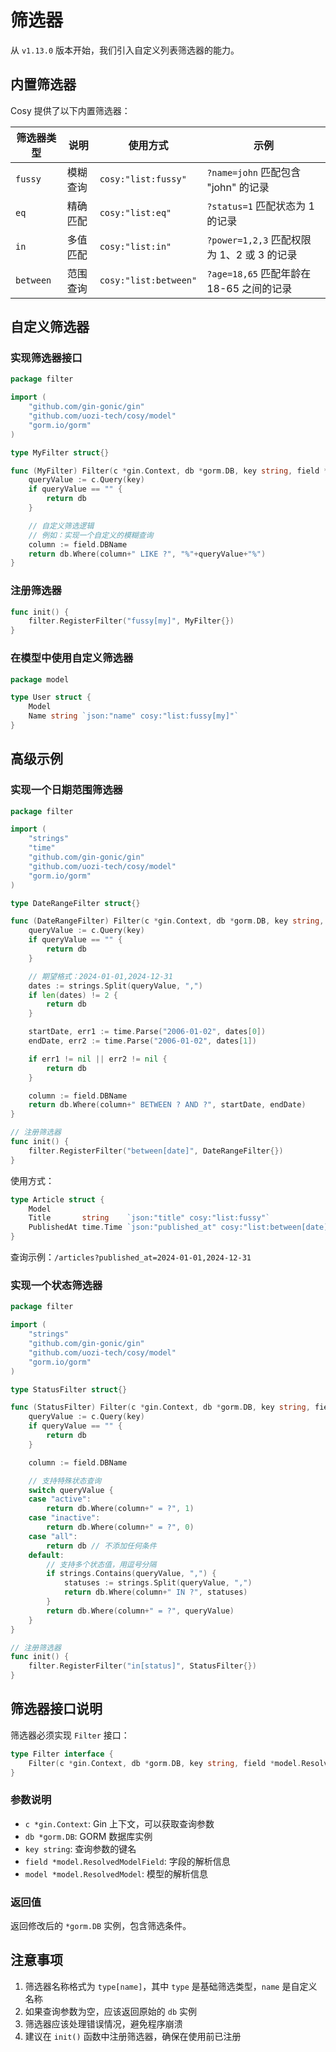 # 筛选器

从 `v1.13.0` 版本开始，我们引入自定义列表筛选器的能力。

## 内置筛选器

Cosy 提供了以下内置筛选器：

| 筛选器类型 | 说明 | 使用方式 | 示例 |
|-----------|------|---------|------|
| `fussy` | 模糊查询 | `cosy:"list:fussy"` | `?name=john` 匹配包含 "john" 的记录 |
| `eq` | 精确匹配 | `cosy:"list:eq"` | `?status=1` 匹配状态为 1 的记录 |
| `in` | 多值匹配 | `cosy:"list:in"` | `?power=1,2,3` 匹配权限为 1、2 或 3 的记录 |
| `between` | 范围查询 | `cosy:"list:between"` | `?age=18,65` 匹配年龄在 18-65 之间的记录 |

## 自定义筛选器

### 实现筛选器接口

```go
package filter

import (
    "github.com/gin-gonic/gin"
    "github.com/uozi-tech/cosy/model"
    "gorm.io/gorm"
)

type MyFilter struct{}

func (MyFilter) Filter(c *gin.Context, db *gorm.DB, key string, field *model.ResolvedModelField, model *model.ResolvedModel) *gorm.DB {
    queryValue := c.Query(key)
    if queryValue == "" {
        return db
    }

    // 自定义筛选逻辑
    // 例如：实现一个自定义的模糊查询
    column := field.DBName
    return db.Where(column+" LIKE ?", "%"+queryValue+"%")
}
```

### 注册筛选器

```go
func init() {
    filter.RegisterFilter("fussy[my]", MyFilter{})
}
```

### 在模型中使用自定义筛选器

```go
package model

type User struct {
    Model
    Name string `json:"name" cosy:"list:fussy[my]"`
}
```

## 高级示例

### 实现一个日期范围筛选器

```go
package filter

import (
    "strings"
    "time"
    "github.com/gin-gonic/gin"
    "github.com/uozi-tech/cosy/model"
    "gorm.io/gorm"
)

type DateRangeFilter struct{}

func (DateRangeFilter) Filter(c *gin.Context, db *gorm.DB, key string, field *model.ResolvedModelField, model *model.ResolvedModel) *gorm.DB {
    queryValue := c.Query(key)
    if queryValue == "" {
        return db
    }

    // 期望格式：2024-01-01,2024-12-31
    dates := strings.Split(queryValue, ",")
    if len(dates) != 2 {
        return db
    }

    startDate, err1 := time.Parse("2006-01-02", dates[0])
    endDate, err2 := time.Parse("2006-01-02", dates[1])

    if err1 != nil || err2 != nil {
        return db
    }

    column := field.DBName
    return db.Where(column+" BETWEEN ? AND ?", startDate, endDate)
}

// 注册筛选器
func init() {
    filter.RegisterFilter("between[date]", DateRangeFilter{})
}
```

使用方式：

```go
type Article struct {
    Model
    Title       string    `json:"title" cosy:"list:fussy"`
    PublishedAt time.Time `json:"published_at" cosy:"list:between[date]"`
}
```

查询示例：`/articles?published_at=2024-01-01,2024-12-31`

### 实现一个状态筛选器

```go
package filter

import (
    "strings"
    "github.com/gin-gonic/gin"
    "github.com/uozi-tech/cosy/model"
    "gorm.io/gorm"
)

type StatusFilter struct{}

func (StatusFilter) Filter(c *gin.Context, db *gorm.DB, key string, field *model.ResolvedModelField, model *model.ResolvedModel) *gorm.DB {
    queryValue := c.Query(key)
    if queryValue == "" {
        return db
    }

    column := field.DBName

    // 支持特殊状态查询
    switch queryValue {
    case "active":
        return db.Where(column+" = ?", 1)
    case "inactive":
        return db.Where(column+" = ?", 0)
    case "all":
        return db // 不添加任何条件
    default:
        // 支持多个状态值，用逗号分隔
        if strings.Contains(queryValue, ",") {
            statuses := strings.Split(queryValue, ",")
            return db.Where(column+" IN ?", statuses)
        }
        return db.Where(column+" = ?", queryValue)
    }
}

// 注册筛选器
func init() {
    filter.RegisterFilter("in[status]", StatusFilter{})
}
```

## 筛选器接口说明

筛选器必须实现 `Filter` 接口：

```go
type Filter interface {
    Filter(c *gin.Context, db *gorm.DB, key string, field *model.ResolvedModelField, model *model.ResolvedModel) *gorm.DB
}
```

### 参数说明

- `c *gin.Context`: Gin 上下文，可以获取查询参数
- `db *gorm.DB`: GORM 数据库实例
- `key string`: 查询参数的键名
- `field *model.ResolvedModelField`: 字段的解析信息
- `model *model.ResolvedModel`: 模型的解析信息

### 返回值

返回修改后的 `*gorm.DB` 实例，包含筛选条件。

## 注意事项

1. 筛选器名称格式为 `type[name]`，其中 `type` 是基础筛选类型，`name` 是自定义名称
2. 如果查询参数为空，应该返回原始的 `db` 实例
3. 筛选器应该处理错误情况，避免程序崩溃
4. 建议在 `init()` 函数中注册筛选器，确保在使用前已注册
